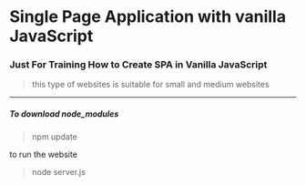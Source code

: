 # Single Page Application with vanilla JavaScript

### Just For Training How to Create SPA in Vanilla JavaScript

> this type of websites is suitable for small and medium websites

-------------------

##### To download node_modules 

> npm update

to run the website 

> node server.js
